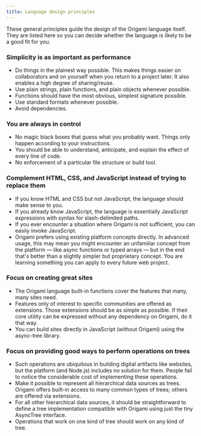 ```yaml
---
title: Language design principles
---
```


These general principles guide the design of the Origami language itself. They are listed here so you can decide whether the language is likely to be a good fit for you.

### Simplicity is as important as performance

- Do things in the plainest way possible. This makes things easier on collaborators and on yourself when you return to a project later. It also enables a high degree of sharing/reuse.
- Use plain strings, plain functions, and plain objects whenever possible.
- Functions should have the most obvious, simplest signature possible.
- Use standard formats whenever possible.
- Avoid dependencies.

### You are always in control

- No magic black boxes that guess what you probably want. Things only happen according to your instructions.
- You should be able to understand, anticipate, and explain the effect of every line of code.
- No enforcement of a particular file structure or build tool.

### Complement HTML, CSS, and JavaScript instead of trying to replace them

- If you know HTML and CSS but not JavaScript, the language should make sense to you.
- If you already know JavaScript, the language is essentially JavaScript expressions with syntax for slash-delimited paths.
- If you ever encounter a situation where Origami is not sufficient, you can easily invoke JavaScript.
- Origami prefers using existing platform concepts directly. In advanced usage, this may mean you might encounter an unfamiliar concept from the platform — like async functions or typed arrays — but in the end that's better than a slightly simpler but proprietary concept. You are learning something you can apply to every future web project.

### Focus on creating great sites

- The Origami language built-in functions cover the features that many, many sites need.
- Features only of interest to specific communities are offered as extensions. Those extensions should be as simple as possible. If their core utility can be expressed without any dependency on Origami, do it that way.
- You can build sites directly in JavaScript (without Origami) using the async-tree library.

### Focus on providing good ways to perform operations on trees

- Such operations are ubiquitous in building digital artifacts like websites, but the platform (and Node.js) includes no solution for them. People fail to notice the considerable cost of implementing these operations.
- Make it possible to represent all hierarchical data sources as trees. Origami offers built-in access to many common types of trees; others are offered via extensions.
- For all other hierarchical data sources, it should be straightforward to define a tree implementation compatible with Origami using just the tiny AsyncTree interface.
- Operations that work on one kind of tree should work on any kind of tree.
